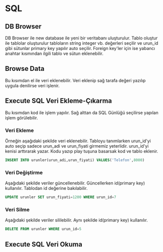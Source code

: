 # SQL
## DB Browser
DB Browser ile new database ile yeni bir veritabanı uluşturulur. Tablo oluştur ile tablolar oluşturulur tabloların string integer vb. değerleri seçilir ve urun_id gibi sütunlar primary key yapılır auto seçilir. Foreign key'ler için ise  yabancı anahtar kısmından ilgili tablo ve sütun eklenebilir.

## Browse Data
Bu kısımdan el ile veri eklenebilir. Veri eklenip sağ tarafa değeri yazılıp uygula denilirse veri işlenir.

## Execute SQL Veri Ekleme-Çıkarma
Bu kısımdan kod ile işlem yapılır. Sağ alttan da SQL Günlüğü seçilirse yapılan işlem görülebilir.
### Veri Ekleme
 Örneğin aşağıdaki şekilde veri eklenebilir. Tabloyu tanımlarken urun_id'yi auto seçip  sadece urun_adi ve urun_fiyati girmemiz yeterlidir. urun_id'yi kenisi arttırarak yazar. Kodu yazıp play tuşuna basarsak kod ve tablo eklenir.
```SQL
INSERT INTO urunler(urun_adi,urun_fiyati) VALUES('Telefon',8000)
```
### Veri Değiştirme
Aşağıdaki şekilde veriler güncellenebilir. Güncellerken id(primary key) kullanılır. Tablodan id değerine bakılabilir.
```SQL
UPDATE urunler SET urun_fiyati=1200 WHERE urun_id=7
```
### Veri Silme
Aşağıdaki şekilde veriler sililebilir. Aynı şekilde id(primary key) kullanılır.
```SQL
DELETE FROM urunler WHERE urun_id=5
```

## Execute SQL Veri Okuma
